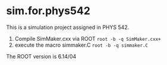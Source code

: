 # sim.for.phys542
This is a simulation project assigned in PHYS 542.

1. Compile SimMaker.cxx via ROOT
    `root -b -q SimMaker.cxx+`
2. execute the macro simmaker.C
    `root -b -q simmaker.C`

The ROOT version is 6.14/04

